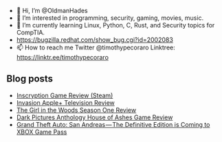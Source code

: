 - 👋 Hi, I’m @OldmanHades
- 👀 I’m interested in programming, security, gaming, movies, music.
- 🌱 I’m currently learning Linux, Python, C, Rust, and Security topics for CompTIA.
- https://bugzilla.redhat.com/show_bug.cgi?id=2002083
- 📫 How to reach me Twitter @timothypecoraro
Linktree: https://linktr.ee/timothypecoraro

## Blog posts
<!-- BLOG-POST-LIST:START -->
- [Inscryption Game Review (Steam)](https://medium.com/@timothypecoraro/inscryption-game-review-steam-608c308a7fe7?source=rss-5097f5c9b801------2)
- [Invasion Apple+ Television Review](https://medium.com/@timothypecoraro/invasion-apple-television-review-ec696ccb86c6?source=rss-5097f5c9b801------2)
- [The Girl in the Woods Season One Review](https://medium.com/@timothypecoraro/the-girl-in-the-woods-season-one-review-5a224833feaf?source=rss-5097f5c9b801------2)
- [Dark Pictures Anthology House of Ashes Game Review](https://medium.com/@timothypecoraro/dark-pictures-anthology-house-of-ashes-game-review-a7db632639f9?source=rss-5097f5c9b801------2)
- [Grand Theft Auto: San Andreas — The Definitive Edition is Coming to XBOX Game Pass](https://medium.com/@timothypecoraro/grand-theft-auto-san-andreas-the-definitive-edition-is-coming-to-xbox-game-pass-9e1319a988cf?source=rss-5097f5c9b801------2)
<!-- BLOG-POST-LIST:END -->
